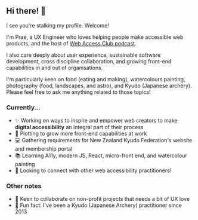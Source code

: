 ## Hi there! 👋

I see you're stalking my profile. Welcome!

I'm Prae, a UX Engineer who loves helping people make accessible web products, and the host of [Web Access Club podcast](https://webaccessclub.com/).

I also care deeply about user experience, sustainable software development, cross discipline collaboration, and growing front-end capabilities in and out of organisations.

I'm particularly keen on food (eating and making), watercolours painting, photography (food, landscapes, and astro), and Kyudo (Japanese archery). Please feel free to ask me anything related to those topics!

### Currently...

- ✨ Working on ways to inspire and empower web creators to make **digital accessibility** an integral part of their process
- 🌱 Plotting to grow more front-end capabilities at work
- 💻 Gathering requirements for New Zealand Kyudo Federation's website and membership portal
- 📚 Learning A11y, modern JS, React, micro-front end, and watercolour painting
- 🤔 Looking to connect with other web accessibility practitioners!

### Other notes

- 🙌 Keen to collaborate on non-profit projects that needs a bit of UX love
- 🏹 Fun fact: I've been a Kyudo (Japanese Archery) practitioner since 2013
